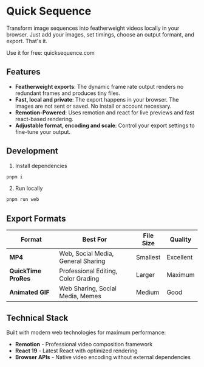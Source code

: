 # Quick Sequence

Transform image sequences into featherweight videos locally in your browser. Just add your images, set timings, choose an output formant, and export. That's it.

Use it for free: quicksequence.com

## Features

- **Featherweight exports**: The dynamic frame rate output renders no redundant frames and produces tiny files.
- **Fast, local and private**: The export happens in your browser. The images are not sent or saved. No install or account necessary.
- **Remotion-Powered**: Uses remotion and react for live previews and fast react-based rendering.
- **Adjustable format, encoding and scale**: Control your export settings to fine-tune your output.

## Development

1. Install dependencies

```bash
pnpm i
```

2. Run locally

```bash
pnpm run web
```

## Export Formats

| Format               | Best For                            | File Size | Quality   |
| -------------------- | ----------------------------------- | --------- | --------- |
| **MP4**              | Web, Social Media, General Sharing  | Smallest  | Excellent |
| **QuickTime ProRes** | Professional Editing, Color Grading | Larger    | Maximum   |
| **Animated GIF**     | Web Sharing, Social Media, Memes    | Medium    | Good      |

## Technical Stack

Built with modern web technologies for maximum performance:

- **Remotion** - Professional video composition framework
- **React 19** - Latest React with optimized rendering
- **Browser APIs** - Native video encoding without external dependencies
